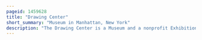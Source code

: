 ```yaml
---
pageid: 1459628
title: "Drawing Center"
short_summary: "Museum in Manhattan, New York"
description: "The Drawing Center is a Museum and a nonprofit Exhibition Space in Manhattan, New York City, that focuses on the Exhibition of Drawings, both historical and contemporary."
---
```

